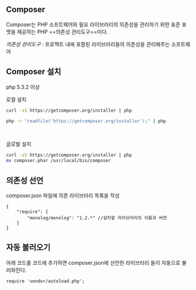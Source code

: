 ## Composer
Composer는 PHP 소프트웨어와 필요 라이브러리의 의존성을 관리하기 위한 표준 포맷을 제공하는 PHP ==의존성 관리도구==이다.

*의존성 관리도구* : 프로젝트 내에 포함된 라이브러리들의 의존성을 관리해주는 소프트웨어


## Composer 설치
php 5.3.2 이상

로컬 설치
```sh
curl -sS https://getcomposer.org/installer | php
```
```sh
php -r "readfile('https://getcomposer.org/installer');" | php
```
<br>


글로벌 설치
```sh
curl -sS https://getcomposer.org/installer | php
mv composer.phar /usr/local/bin/composer
```


## 의존성 선언
composer.json 파일에 의존 라이브러리 목록을 작성

```text
{
    "require": {
        "monolog/monolog": "1.2.*" //설치할 라이브러리의 이름과 버전
    }
}
```

## 자동 불러오기
아래 코드를 코드에 추가하면 composer.json에 선언한 라이브러리 들이 자동으로 불러와진다.
```text
require 'vendor/autoload.php';
```
<!--stackedit_data:
eyJoaXN0b3J5IjpbMTY5MzQwMzcwMiwxMzQzMTY3Nzg5LC01NT
cyMjMxMjRdfQ==
-->